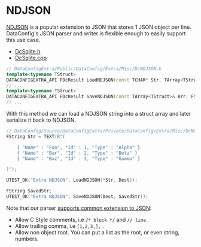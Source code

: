 # NDJSON

[NDJSON][1] is a popular extension to JSON that stores 1 JSON object per line. DataConfig's JSON parser and writer is flexible enough to easily support this use case.

* [DcSqlite.h]({{SrcRoot}}DataConfigExtra/Public/DataConfig/Extra/Misc/DcNDJSON.h)
* [DcSqlite.cpp]({{SrcRoot}}DataConfigExtra/Private/DataConfig/Extra/Misc/DcNDJSON.cpp)

```c++
// DataConfigExtra/Public/DataConfig/Extra/Misc/DcNDJSON.h
template<typename TStruct>
DATACONFIGEXTRA_API FDcResult LoadNDJSON(const TCHAR* Str, TArray<TStruct>& Arr)
// ...
template<typename TStruct>
DATACONFIGEXTRA_API FDcResult SaveNDJSON(const TArray<TStruct>& Arr, FString& OutStr)
// ...
```

With this method we can load a NDJSON string into a struct array and later serialize it back to NDJSON.

```c++
// DataConfig/Source/DataConfigExtra/Private/DataConfig/Extra/Misc/DcNDJSON.cpp
FString Str = TEXT(R"(

    { "Name" : "Foo", "Id" : 1, "Type" : "Alpha" }
    { "Name" : "Bar", "Id" : 2, "Type" : "Beta" }
    { "Name" : "Baz", "Id" : 3, "Type" : "Gamma" }

)");

UTEST_OK("Extra NDJSON", LoadNDJSON(*Str, Dest));

FString SavedStr;
UTEST_OK("Extra NDJSON", SaveNDJSON(Dest, SavedStr));
```

Note that our parser [supports common extension to JSON](../Formats/JSON.md#json-reader):

- Allow C Style comments, i.e `/* block */` and `// line` .
- Allow trailing comma, i.e `[1,2,3,],` .
- Allow non object root. You can put a list as the root, or even string, numbers.

[1]: http://ndjson.org/
